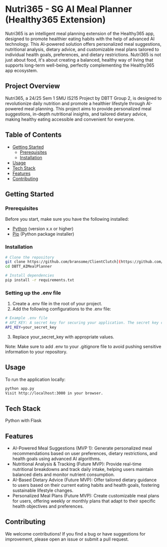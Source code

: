 # Nutri365 - SG AI Meal Planner (Healthy365 Extension)

Nutri365 is an intelligent meal planning extension of the Healthy365 app, designed to promote healthier eating habits with the help of advanced AI technology. This AI-powered solution offers personalized meal suggestions, nutritional analysis, dietary advice, and customizable meal plans tailored to individual health goals, preferences, and dietary restrictions. Nutri365 is not just about food, it's about creating a balanced, healthy way of living that supports long-term well-being, perfectly complementing the Healthy365 app ecosystem.

## Project Overview

Nutri365, a 24/25 Sem 1 SMU IS215 Project by DBTT Group 2, is designed to revolutionize daily nutrition and promote a healthier lifestyle through AI-powered meal planning. This project aims to provide personalized meal suggestions, in-depth nutritional insights, and tailored dietary advice, making healthy eating accessible and convenient for everyone. 

## Table of Contents
- [Getting Started](#getting-started)
  - [Prerequisites](#prerequisites)
  - [Installation](#installation)
- [Usage](#usage)
- [Tech Stack](#tech-stack)
- [Features](#features)
- [Contributing](#contributing)

## Getting Started

### Prerequisites

Before you start, make sure you have the following installed:

- [Python](https://www.python.org/downloads/) (version x.x or higher)
- [Pip](https://pip.pypa.io/en/stable/installation/) (Python package installer)

### Installation

```bash
# Clone the repository
git clone https://github.com/bransome/ClientClutch](https://github.com/bransometan/DBTT_AIMealPlanner.git
cd DBTT_AIMealPlanner

# Install dependencies
pip install -r requirements.txt
```
### Setting up the .env file
1) Create a .env file in the root of your project.
2) Add the following configurations to the .env file:
```bash
# Example .env file
# API_KEY: A secret key for securing your application. The secret key can be obtained from https://platform.openai.com/api-keys.
API_KEY=your_secret_key
```
3) Replace your_secret_key with appropriate values.

Note: Make sure to add .env to your .gitignore file to avoid pushing sensitive information to your repository.

## Usage
To run the application locally:

```bash
python app.py
Visit http://localhost:3000 in your browser.
```

## Tech Stack
Python with Flask

## Features
- AI-Powered Meal Suggestions (MVP 1): Generate personalized meal recommendations based on user preferences, dietary restrictions, and health goals using advanced AI algorithms.
- Nutritional Analysis & Tracking (Future MVP): Provide real-time nutritional breakdowns and track daily intake, helping users maintain balanced diets and monitor nutrient consumption.
- AI-Based Dietary Advice (Future MVP): Offer tailored dietary guidance to users based on their current eating habits and health goals, fostering sustainable lifestyle changes.
- Personalized Meal Plans (Future MVP): Create customizable meal plans for users, offering weekly or monthly plans that adapt to their specific health objectives and preferences.

## Contributing
We welcome contributions! If you find a bug or have suggestions for improvement, please open an issue or submit a pull request.
